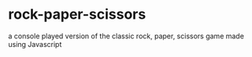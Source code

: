 # rock-paper-scissors
a console played version of the classic rock, paper, scissors game made using Javascript